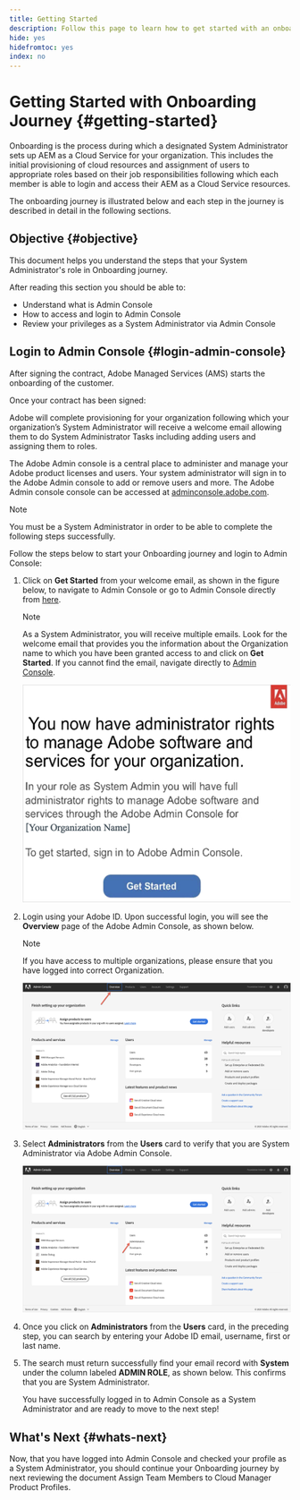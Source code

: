 ```yaml
---
title: Getting Started 
description: Follow this page to learn how to get started with an onboarding journey
hide: yes
hidefromtoc: yes
index: no
---
```

# Getting Started with Onboarding Journey {#getting-started}

Onboarding is the process during which a designated System Administrator sets up AEM as a Cloud Service for your organization. This includes the initial provisioning of cloud resources and assignment of users to appropriate roles based on their job responsibilities following which each member is able to login and access their AEM as a Cloud Service resources.

The onboarding journey is illustrated below and each step in the journey is described in detail in the following sections.

## Objective {#objective}

This document helps you understand the steps that your System Administrator's role in Onboarding journey. 

After reading this section you should be able to:

* Understand what is Admin Console
* How to access and login to Admin Console
* Review your privileges as a System Administrator via Admin Console

## Login to Admin Console {#login-admin-console}

After signing the contract, Adobe Managed Services (AMS) starts the onboarding of the customer. 

Once your contract has been signed:

Adobe will complete provisioning for your organization following which your organization’s System Administrator will receive a welcome email allowing them to do System Administrator Tasks including adding users and assigning them to roles.

The Adobe Admin console is a central place to administer and manage your Adobe product licenses and users. Your system administrator will sign in to the Adobe Admin console to add or remove users and more. The Adobe Admin console console can be accessed at [adminconsole.adobe.com](https://adminconsole.adobe.com/). 

>[!NOTE]
>You must be a System Administrator in order to be able to complete the following steps successfully.

Follow the steps below to start your Onboarding journey and login to Admin Console:

1. Click on **Get Started** from your welcome email, as shown in the figure below, to navigate to Admin Console or go to Admin Console directly from [here](https://adminconsole.adobe.com/).

   >[!NOTE]
   >As a System Administrator, you will receive multiple emails. Look for the welcome email that provides you the information about the Organization name to which you have been granted access to and click on **Get Started**. If you cannot find the email, navigate directly to [Admin Console](https://adminconsole.adobe.com/).

   ![](/help/onboarding/onboarding-journey/assets/sys-admin-getstarted.png)

1. Login using your Adobe ID. Upon successful login, you will see the **Overview** page of the Adobe Admin Console, as shown below. 

   >[!NOTE]
   >If you have access to multiple organizations, please ensure that you have logged into correct Organization.

   ![](/help/onboarding/onboarding-journey/assets/get-started1.png)

1. Select **Administrators** from the **Users** card to verify that you are System Administrator via Adobe Admin Console.

    ![](/help/onboarding/onboarding-journey/assets/get-started2.png)

1. Once you click on **Administrators** from the **Users** card, in the preceding step, you can search by entering your Adobe ID email, username, first or last name.

1. The search must return successfully find your email record with **System** under the column labeled **ADMIN ROLE**, as shown below. This confirms that you are System Administrator.

   You have successfully logged in to Admin Console as a System Administrator and are ready to move to the next step!

## What's Next {#whats-next}

Now, that you have logged into Admin Console and checked your profile as a System Administrator, you should continue your Onboarding journey by next reviewing the document Assign Team Members to Cloud Manager Product Profiles.

